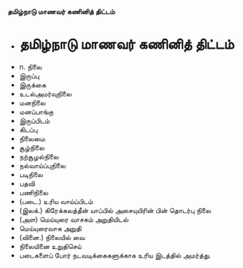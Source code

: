 **தமிழ்நாடு மாணவர் கணினித் திட்டம்**
- # தமிழ்நாடு மாணவர் கணினித் திட்டம்
- n. நிலை
- இருப்பு
- இருக்கை
- உடல்அமர்வுநிலை
- மனநிலை
- மனப்பாங்கு
- இருப்பிடம்
- கிடப்பு
- நிலைமை
- சூழ்நிலை
- நற்சூழல்நிலை
- நல்வாய்ப்புநிலை
- படிநிலை
- பதவி
- பணிநிலை
- (படை.) உரிய வாய்ப்பிடம்
- (இலக்.) கிரேக்கலத்தீன் யாப்பில் அசையுயிரின் பின் தொடர்பு நிலை
- (அள) மெய்யுரை வாசகம் அறுதியிடல்
- மெய்யுரைவாக அறுதி
- (வினை.) நிலையில் வை
- நிலையினை உறுதிசெய்
- படைகளைப் போர் நடவடிக்கைகளுக்காக உரிய இடத்தில் அமர்த்து.

